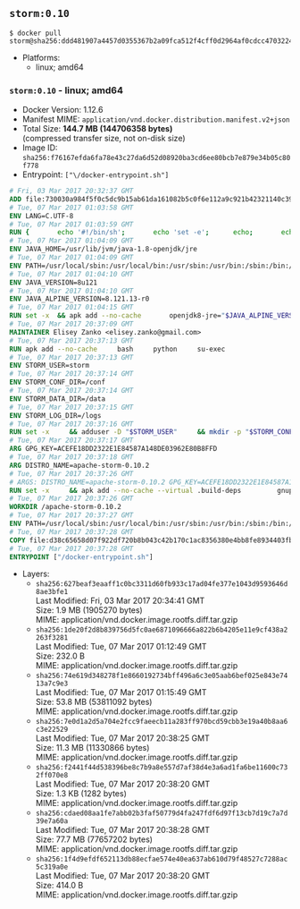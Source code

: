## `storm:0.10`

```console
$ docker pull storm@sha256:ddd481907a4457d0355367b2a09fca512f4cff0d2964af0cdcc470322458de9c
```

-	Platforms:
	-	linux; amd64

### `storm:0.10` - linux; amd64

-	Docker Version: 1.12.6
-	Manifest MIME: `application/vnd.docker.distribution.manifest.v2+json`
-	Total Size: **144.7 MB (144706358 bytes)**  
	(compressed transfer size, not on-disk size)
-	Image ID: `sha256:f76167efda6fa78e43c27da6d52d08920ba3cd6ee80bcb7e879e34b05c80f778`
-	Entrypoint: `["\/docker-entrypoint.sh"]`

```dockerfile
# Fri, 03 Mar 2017 20:32:37 GMT
ADD file:730030a984f5f0c5dc9b15ab61da161082b5c0f6e112a9c921b42321140c3927 in / 
# Tue, 07 Mar 2017 01:03:58 GMT
ENV LANG=C.UTF-8
# Tue, 07 Mar 2017 01:03:59 GMT
RUN { 		echo '#!/bin/sh'; 		echo 'set -e'; 		echo; 		echo 'dirname "$(dirname "$(readlink -f "$(which javac || which java)")")"'; 	} > /usr/local/bin/docker-java-home 	&& chmod +x /usr/local/bin/docker-java-home
# Tue, 07 Mar 2017 01:04:09 GMT
ENV JAVA_HOME=/usr/lib/jvm/java-1.8-openjdk/jre
# Tue, 07 Mar 2017 01:04:09 GMT
ENV PATH=/usr/local/sbin:/usr/local/bin:/usr/sbin:/usr/bin:/sbin:/bin:/usr/lib/jvm/java-1.8-openjdk/jre/bin:/usr/lib/jvm/java-1.8-openjdk/bin
# Tue, 07 Mar 2017 01:04:10 GMT
ENV JAVA_VERSION=8u121
# Tue, 07 Mar 2017 01:04:10 GMT
ENV JAVA_ALPINE_VERSION=8.121.13-r0
# Tue, 07 Mar 2017 01:04:15 GMT
RUN set -x 	&& apk add --no-cache 		openjdk8-jre="$JAVA_ALPINE_VERSION" 	&& [ "$JAVA_HOME" = "$(docker-java-home)" ]
# Tue, 07 Mar 2017 20:37:09 GMT
MAINTAINER Elisey Zanko <elisey.zanko@gmail.com>
# Tue, 07 Mar 2017 20:37:13 GMT
RUN apk add --no-cache     bash     python     su-exec
# Tue, 07 Mar 2017 20:37:13 GMT
ENV STORM_USER=storm
# Tue, 07 Mar 2017 20:37:14 GMT
ENV STORM_CONF_DIR=/conf
# Tue, 07 Mar 2017 20:37:14 GMT
ENV STORM_DATA_DIR=/data
# Tue, 07 Mar 2017 20:37:15 GMT
ENV STORM_LOG_DIR=/logs
# Tue, 07 Mar 2017 20:37:16 GMT
RUN set -x     && adduser -D "$STORM_USER"     && mkdir -p "$STORM_CONF_DIR" "$STORM_DATA_DIR" "$STORM_LOG_DIR"     && chown -R "$STORM_USER:$STORM_USER" "$STORM_CONF_DIR" "$STORM_DATA_DIR" "$STORM_LOG_DIR"
# Tue, 07 Mar 2017 20:37:17 GMT
ARG GPG_KEY=ACEFE18DD2322E1E84587A148DE03962E80B8FFD
# Tue, 07 Mar 2017 20:37:18 GMT
ARG DISTRO_NAME=apache-storm-0.10.2
# Tue, 07 Mar 2017 20:37:26 GMT
# ARGS: DISTRO_NAME=apache-storm-0.10.2 GPG_KEY=ACEFE18DD2322E1E84587A148DE03962E80B8FFD
RUN set -x     && apk add --no-cache --virtual .build-deps         gnupg     && wget -q "http://www.apache.org/dist/storm/$DISTRO_NAME/$DISTRO_NAME.tar.gz"     && wget -q "http://www.apache.org/dist/storm/$DISTRO_NAME/$DISTRO_NAME.tar.gz.asc"     && export GNUPGHOME="$(mktemp -d)"     && gpg --keyserver ha.pool.sks-keyservers.net --recv-key "$GPG_KEY"     && gpg --batch --verify "$DISTRO_NAME.tar.gz.asc" "$DISTRO_NAME.tar.gz"     && tar -xzf "$DISTRO_NAME.tar.gz"     && chown -R "$STORM_USER:$STORM_USER" "$DISTRO_NAME"     && rm -r "$GNUPGHOME" "$DISTRO_NAME.tar.gz" "$DISTRO_NAME.tar.gz.asc"     && apk del .build-deps
# Tue, 07 Mar 2017 20:37:26 GMT
WORKDIR /apache-storm-0.10.2
# Tue, 07 Mar 2017 20:37:27 GMT
ENV PATH=/usr/local/sbin:/usr/local/bin:/usr/sbin:/usr/bin:/sbin:/bin:/usr/lib/jvm/java-1.8-openjdk/jre/bin:/usr/lib/jvm/java-1.8-openjdk/bin:/apache-storm-0.10.2/bin
# Tue, 07 Mar 2017 20:37:28 GMT
COPY file:d38c65658d07f922df720b8b043c42b170c1ac8356380e4bb8fe8934403fb0d8 in / 
# Tue, 07 Mar 2017 20:37:28 GMT
ENTRYPOINT ["/docker-entrypoint.sh"]
```

-	Layers:
	-	`sha256:627beaf3eaaff1c0bc3311d60fb933c17ad04fe377e1043d9593646d8ae3bfe1`  
		Last Modified: Fri, 03 Mar 2017 20:34:41 GMT  
		Size: 1.9 MB (1905270 bytes)  
		MIME: application/vnd.docker.image.rootfs.diff.tar.gzip
	-	`sha256:1de20f2d8b839756d5fc0ae6871096666a822b6b4205e11e9cf438a2263f3281`  
		Last Modified: Tue, 07 Mar 2017 01:12:49 GMT  
		Size: 232.0 B  
		MIME: application/vnd.docker.image.rootfs.diff.tar.gzip
	-	`sha256:74e619d348278f1e8660192734bff496a6c3e05aab6bef025e843e7413a7c9e3`  
		Last Modified: Tue, 07 Mar 2017 01:15:49 GMT  
		Size: 53.8 MB (53811092 bytes)  
		MIME: application/vnd.docker.image.rootfs.diff.tar.gzip
	-	`sha256:7e0d1a2d5a704e2fcc9faeecb11a283ff970bcd59cbb3e19a40b8aa6c3e22529`  
		Last Modified: Tue, 07 Mar 2017 20:38:25 GMT  
		Size: 11.3 MB (11330866 bytes)  
		MIME: application/vnd.docker.image.rootfs.diff.tar.gzip
	-	`sha256:f2441f44d538396be8c7b9a8e557d7af38d4e3a6ad1fa6be11600c732ff070e8`  
		Last Modified: Tue, 07 Mar 2017 20:38:20 GMT  
		Size: 1.3 KB (1282 bytes)  
		MIME: application/vnd.docker.image.rootfs.diff.tar.gzip
	-	`sha256:cdaed08aa1fe7abb02b3faf50779d4fa247fdf6d97f13cb7d19c7a7d39e7a60a`  
		Last Modified: Tue, 07 Mar 2017 20:38:28 GMT  
		Size: 77.7 MB (77657202 bytes)  
		MIME: application/vnd.docker.image.rootfs.diff.tar.gzip
	-	`sha256:1f4d9efdf652113db88ecfae574e40ea637ab610d79f48527c7288ac5c319a0e`  
		Last Modified: Tue, 07 Mar 2017 20:38:20 GMT  
		Size: 414.0 B  
		MIME: application/vnd.docker.image.rootfs.diff.tar.gzip
